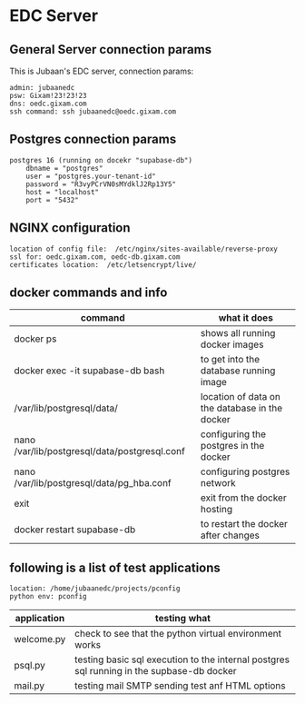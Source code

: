# EDC Server

## General Server connection params
This is Jubaan's EDC server, connection params:
~~~
admin: jubaanedc
psw: Gixam!23!23!23
dns: oedc.gixam.com
ssh command: ssh jubaanedc@oedc.gixam.com
~~~
## Postgres connection params
~~~
postgres 16 (running on docekr "supabase-db")
    dbname = "postgres"
    user = "postgres.your-tenant-id"
    password = "R3vyPCrVN0sMYdklJ2Rp13Y5"
    host = "localhost"
    port = "5432"
~~~
## NGINX configuration
~~~
location of config file:  /etc/nginx/sites-available/reverse-proxy
ssl for: oedc.gixam.com, oedc-db.gixam.com
certificates location:  /etc/letsencrypt/live/
~~~

## docker commands and info
|command|what it does|
|-------|------------|
|docker ps| shows all running docker images|
|docker exec -it supabase-db bash| to get into the database running image|
|/var/lib/postgresql/data/|location of data on the database in the docker|
|nano /var/lib/postgresql/data/postgresql.conf| configuring the postgres in the docker|
|nano /var/lib/postgresql/data/pg_hba.conf|configuring postgres network|
|exit|exit from the docker hosting|
|docker restart supabase-db|to restart the docker after changes|


## following is a list of test applications
~~~
location: /home/jubaanedc/projects/pconfig
python env: pconfig
~~~

|application|testing what|
|-----------|------------|
|welcome.py|check to see that the python virtual environment works|
|psql.py|testing basic sql execution to the internal postgres sql running in the supbase-db docker|
|mail.py|testing mail SMTP sending test anf HTML options|